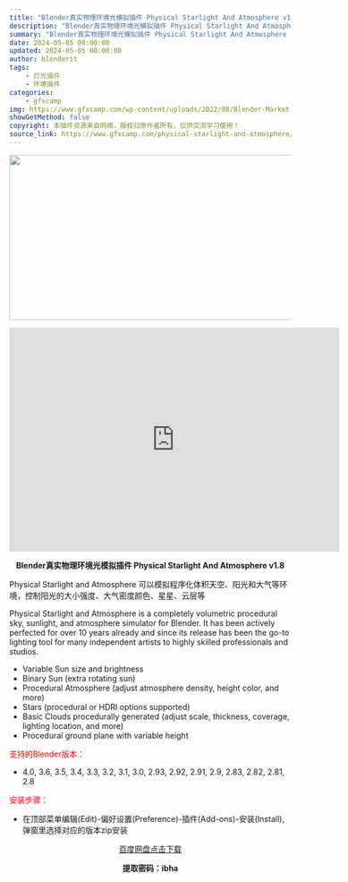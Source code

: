 ```yaml
---
title: "Blender真实物理环境光模拟插件 Physical Starlight And Atmosphere v1.8"
description: "Blender真实物理环境光模拟插件 Physical Starlight And Atmosphere v1.8 Physical Starlight and Atmosphere 可以模拟程序化体..."
summary: "Blender真实物理环境光模拟插件 Physical Starlight And Atmosphere v1.8 Physical Starlight and Atmosphere 可以模拟程序化体..."
date: 2024-05-05 00:00:00
updated: 2024-05-05 00:00:00
author: blenderit
tags: 
    - 灯光插件
    - 环境插件
categories:
    - gfxcamp
img: https://www.gfxcamp.com/wp-content/uploads/2022/08/Blender-Market-–-Physical-Starlight-And-Atmosphere.jpg
showGetMethod: false
copyright: 本插件资源来自网络，版权归原作者所有，仅供交流学习使用！
source_link: https://www.gfxcamp.com/physical-starlight-and-atmosphere/
---
```

<div><p><img decoding="async" class="aligncenter size-full wp-image-105621" src="https://www.gfxcamp.com/wp-content/uploads/2022/08/Blender-Market-%E2%80%93-Physical-Starlight-And-Atmosphere.jpg" data-src="https://www.gfxcamp.com/wp-content/uploads/2022/08/Blender-Market-–-Physical-Starlight-And-Atmosphere.jpg" alt="" width="590" height="295" data-srcset="https://www.gfxcamp.com/wp-content/uploads/2022/08/Blender-Market-–-Physical-Starlight-And-Atmosphere.jpg 590w, https://www.gfxcamp.com/wp-content/uploads/2022/08/Blender-Market-–-Physical-Starlight-And-Atmosphere-150x75.jpg 150w" data-sizes="(max-width: 590px) 100vw, 590px"></p><p style="text-align: center;"><iframe loading="lazy" src="https://player.youku.com/embed/XNTg5MTk4OTY3Mg==" width="590" height="400" frameborder="0" allowfullscreen="allowfullscreen"></iframe></p><p style="text-align: center;"><strong>Blender真实物理环境光模拟插件 Physical Starlight And Atmosphere v1.8</strong></p><p>Physical Starlight and Atmosphere 可以模拟程序化体积天空、阳光和大气等环境，控制阳光的大小强度、大气密度颜色、星星、云层等</p><p>Physical Starlight and Atmosphere is a completely volumetric procedural sky, sunlight, and atmosphere simulator for Blender. It has been actively perfected for over 10 years already and since its release has been the go-to lighting tool for many independent artists to highly skilled professionals and studios.</p><ul>
<li>Variable Sun size and brightness</li>
<li>Binary Sun (extra rotating sun)</li>
<li>Procedural Atmosphere (adjust atmosphere density, height color, and more)</li>
<li>Stars (procedural or HDRI options supported)</li>
<li>Basic Clouds procedurally generated (adjust scale, thickness, coverage, lighting location, and more)</li>
<li>Procedural ground plane with variable height</li>
</ul><p style="text-align: left;"><span style="color: #ff0000;">支持的Blender版本：</span></p><ul>
<li style="text-align: left;">4.0, 3.6, 3.5, 3.4, 3.3, 3.2, 3.1, 3.0, 2.93, 2.92, 2.91, 2.9, 2.83, 2.82, 2.81, 2.8</li>
</ul><p style="text-align: left;"><span style="color: #ff0000;">安装步骤：</span></p><ul>
<li>在顶部菜单编辑(Edit)-偏好设置(Preference)-插件(Add-ons)-安装(Install),弹窗里选择对应的版本zip安装</li>
</ul><p style="text-align: center;"><a class="maxbutton-3 maxbutton maxbutton-baidu" target="_blank" rel="noopener" href="https://pan.baidu.com/s/1aqgjiEMRnc2_nMH4YOcMrg?pwd=ibha"><span class="mb-text">百度网盘点击下载</span></a></p><p style="text-align: center;"><strong>提取密码：ibha</strong></p></div>